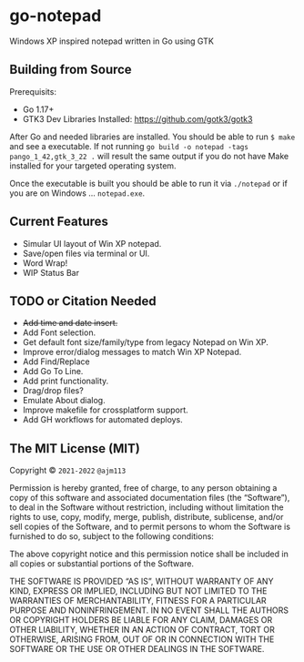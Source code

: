 # go-notepad

Windows XP inspired notepad written in Go using GTK

## Building from Source

Prerequisits:

- Go 1.17+
- GTK3 Dev Libraries Installed: <https://github.com/gotk3/gotk3>

After Go and needed libraries are installed. You should be able to run `$ make` and see a executable.
If not running `go build -o notepad -tags pango_1_42,gtk_3_22 .` will result the same output if you do not have Make installed for your targeted operating system.

Once the executable is built you should be able to run it via `./notepad` or if you are on Windows ... `notepad.exe`.

## Current Features

- Simular UI layout of Win XP notepad.
- Save/open files via terminal or UI.
- Word Wrap!
- WIP Status Bar

## TODO or Citation Needed

- ~~Add time and date insert.~~
- Add Font selection.
- Get default font size/family/type from legacy Notepad on Win XP.
- Improve error/dialog messages to match Win XP Notepad.
- Add Find/Replace
- Add Go To Line.
- Add print functionality.
- Drag/drop files?
- Emulate About dialog.
- Improve makefile for crossplatform support.
- Add GH workflows for automated deploys.

## The MIT License (MIT)

Copyright © `2021-2022` `@ajm113`

Permission is hereby granted, free of charge, to any person
obtaining a copy of this software and associated documentation
files (the “Software”), to deal in the Software without
restriction, including without limitation the rights to use,
copy, modify, merge, publish, distribute, sublicense, and/or sell
copies of the Software, and to permit persons to whom the
Software is furnished to do so, subject to the following
conditions:

The above copyright notice and this permission notice shall be
included in all copies or substantial portions of the Software.

THE SOFTWARE IS PROVIDED “AS IS”, WITHOUT WARRANTY OF ANY KIND,
EXPRESS OR IMPLIED, INCLUDING BUT NOT LIMITED TO THE WARRANTIES
OF MERCHANTABILITY, FITNESS FOR A PARTICULAR PURPOSE AND
NONINFRINGEMENT. IN NO EVENT SHALL THE AUTHORS OR COPYRIGHT
HOLDERS BE LIABLE FOR ANY CLAIM, DAMAGES OR OTHER LIABILITY,
WHETHER IN AN ACTION OF CONTRACT, TORT OR OTHERWISE, ARISING
FROM, OUT OF OR IN CONNECTION WITH THE SOFTWARE OR THE USE OR
OTHER DEALINGS IN THE SOFTWARE.
